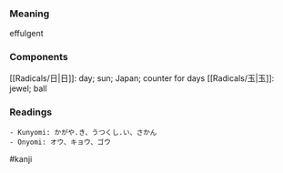 ### Meaning

effulgent

### Components

[[Radicals/日|日]]: day; sun; Japan; counter for days [[Radicals/玉|玉]]: jewel; ball

### Readings

```
- Kunyomi: かがや.き、うつくし.い、さかん
- Onyomi: オウ、キョウ、ゴウ
```

#kanji